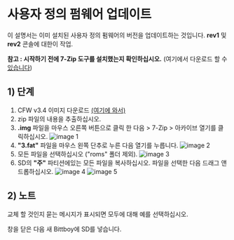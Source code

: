 # 사용자 정의 펌웨어 업데이트

이 설명서는 이미 설치된 사용자 정의 펌웨어의 버전을 업데이트하는 것입니다. **rev1** 및 **rev2** 콘솔에 대한이 작업.

**참고 : 시작하기 전에 7-Zip 도구를 설치했는지 확인하십시오.** (여기에서 다운로드 할 수 [있습니다](https://www.7-zip.org/download.html))

## 1) 단계
1. CFW v3.4 이미지 다운로드 [(여기에 와서)](https://drive.google.com/file/d/1OR7o-nWS-M83uQJANjuYMfEY07h9GD2u/view?usp=sharing)
2. zip 파일의 내용을 추출하십시오.
3. **.img** 파일을 마우스 오른쪽 버튼으로 클릭 한 다음 > 7-Zip > 아카이브 열기를 클릭하십시오.
![image 1](https://i.imgur.com/Z0V3nlk.jpg)
4. **"3.fat"** 파일을 마우스 왼쪽 단추로 누른 다음 열기를 누릅니다.
![image 2](https://i.imgur.com/XS7mu45.jpg)
5. 모든 파일을 선택하십시오 ("roms" 폴더 제외).
![image 3](https://i.imgur.com/mAIGkef.jpg)
6. SD의 **"주"** 파티션에있는 모든 파일을 복사하십시오. 파일을 선택한 다음 드래그 앤 드롭하십시오.
![image 4](https://i.imgur.com/Zyc2EWR.jpg)
![image 5](https://i.imgur.com/9Xp74zn.jpg)

## 2) 노트
교체 할 것인지 묻는 메시지가 표시되면 모두에 대해 예를 선택하십시오. 

창을 닫은 다음 새 Bittboy에 SD를 넣습니다.